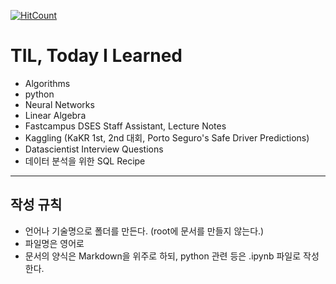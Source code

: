 [![HitCount](http://hits.dwyl.io/tkdguq05/TIL.svg)](http://hits.dwyl.io/tkdguq05/TIL)

# TIL, Today I Learned
- Algorithms
- python
- Neural Networks
- Linear Algebra
- Fastcampus DSES Staff Assistant, Lecture Notes
- Kaggling (KaKR 1st, 2nd 대회, Porto Seguro's Safe Driver Predictions)
- Datascientist Interview Questions
- 데이터 분석을 위한 SQL Recipe

___
## 작성 규칙
- 언어나 기술명으로 폴더를 만든다. (root에 문서를 만들지 않는다.)
- 파일명은 영어로
- 문서의 양식은 Markdown을 위주로 하되, python 관련 등은 .ipynb 파일로 작성한다.

